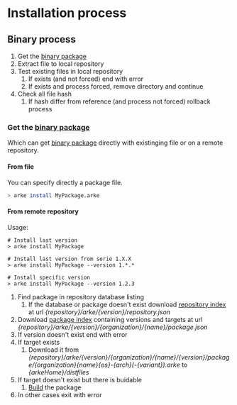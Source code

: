 # Installation process

## Binary process

1. Get the [binary package](Binary_package.md)
2. Extract file to local repository
3. Test existing files in local repository
    1. If exists (and not forced) end with error
    2. If exists and process forced, remove directory and continue
3. Check all file hash
    1. If hash differ from reference (and process not forced) rollback process

### Get the [binary package](Binary_package.md)

Which can get [binary package](Binary_package.md) directly with existinging file or on a remote repository.

#### From file

You can specify directly a package file.

```sh
> arke install MyPackage.arke
```

#### From remote repository

Usage:
```
# Install last version
> arke install MyPackage

# Install last version from serie 1.X.X
> arke install MyPackage --version 1.*.*

# Install specific version
> arke install MyPackage --version 1.2.3
```

1. Find package in repository database listing
    1. If the database or package doesn't exist download [repository index](remote/Repository_Index_file.md) at url *{repository}/arke/{version}/repository.json*
2. Download [package index](remote/Package_Index_file.md) containing versions and targets at url *{repository}/arke/{version}/{organization}/{name}/package.json*
3. If version doesn't exist end with error
4. If target exists
    1. Download it from *{repository}/arke/{version}/{organization}/{name}/{version}/package/{organization}_{name}_{os}-{arch}(-{variant}).arke* to *{arkeHome}/distfiles*
4. If target doesn't exist but there is buidable
    1. [Build](../build/Build_package.md) the package
5. In other cases exit with error

